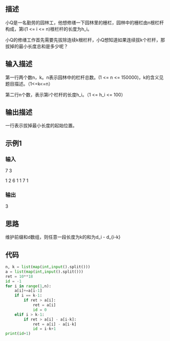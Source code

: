 ## 描述

小Q是一名勤劳的园林工，他想修缮一下园林里的栅栏，园林中的栅栏由n根栏杆构成，第i(1 <= i <= n)根栏杆的长度为h_i。

小Q的修缮工作首先需要先拔除连续k根栏杆，小Q想知道如果连续拔k个栏杆，那拔掉的最小长度总和是多少呢？

## 输入描述

第一行两个数n，k。n表示园林中的栏杆总数。(1 <= n <= 150000)，k的含义见题目描述。（1<=k<=n）

第二行n个数，表示第i个栏杆的长度h_i。（1 <= h_i <= 100）

## 输出描述

一行表示拔掉最小长度的起始位置。

## 示例1

### 输入

7 3

1 2 6 1 1 7 1

### 输出

3

## 思路

维护前缀和d数组，则任意一段长度为k的和为d_i - d_{i-k}

## 代码

```python
n, k = list(map(int,input().split()))
a = list(map(int,input().split()))
ret = 10**18
id = -1
for i in range(1,n):
    a[i]+=a[i-1]
    if i == k-1:
        if ret > a[i]:
            ret = a[i]
            id = 0
    elif i > k-1:
        if ret > a[i] - a[i-k]:
            ret = a[i] - a[i-k]
            id = i-k+1
print(id+1)
```

